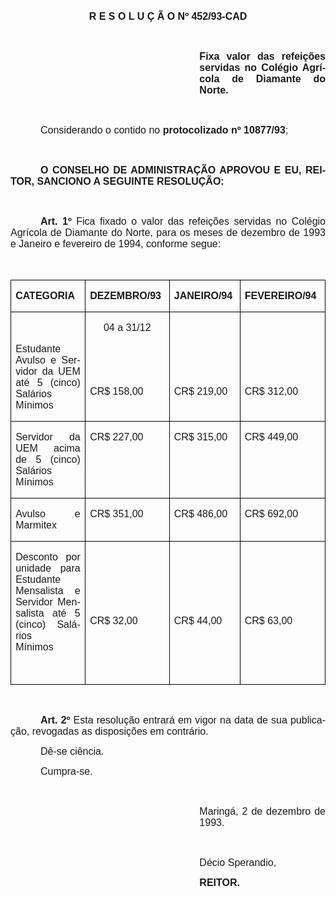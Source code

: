 <body lang=PT-BR style='tab-interval:36.0pt'>

<div class=Section1>

<p class=MsoNormal align=center style='text-align:center'><b style='mso-bidi-font-weight:
normal'><span style='font-size:12.0pt;mso-bidi-font-size:10.0pt;font-family:
Arial'>R E S O L U Ç Ã O Nº 452/93-CAD<o:p></o:p></span></b></p>

<p class=MsoNormal style='text-align:justify'><span style='font-size:12.0pt;
font-family:Arial'><o:p>&nbsp;</o:p></span></p>

<p class=MsoNormal style='margin-left:8.0cm;text-align:justify'><b
style='mso-bidi-font-weight:normal'><span style='font-size:12.0pt;font-family:
Arial'>Fixa valor das refeições servidas no Colégio Agrícola de Diamante do
Norte.<o:p></o:p></span></b></p>

<p class=MsoNormal style='text-align:justify'><span style='font-size:12.0pt;
font-family:Arial'><o:p>&nbsp;</o:p></span></p>

<p class=MsoNormal style='text-align:justify;text-indent:36.0pt'><span
style='font-size:12.0pt;font-family:Arial'>Considerando o contido no <b
style='mso-bidi-font-weight:normal'>protocolizado nº 10877/93</b>;<o:p></o:p></span></p>

<p class=MsoNormal style='text-align:justify'><span style='font-size:12.0pt;
font-family:Arial'><o:p>&nbsp;</o:p></span></p>

<p class=MsoNormal style='text-align:justify;text-indent:36.0pt'><b
style='mso-bidi-font-weight:normal'><span style='font-size:12.0pt;font-family:
Arial'>O CONSELHO DE ADMINISTRAÇÃO APROVOU E EU, REITOR, SANCIONO A SEGUINTE
RESOLUÇÃO:<o:p></o:p></span></b></p>

<p class=MsoNormal style='text-align:justify'><span style='font-size:12.0pt;
font-family:Arial'><o:p>&nbsp;</o:p></span></p>

<p class=MsoNormal style='text-align:justify;text-indent:36.0pt'><b
style='mso-bidi-font-weight:normal'><span style='font-size:12.0pt;font-family:
Arial'>Art. 1º</span></b><span style='font-size:12.0pt;font-family:Arial'> Fica
fixado o valor das refeições servidas no Colégio Agrícola de Diamante do Norte,
para os meses de dezembro de 1993 e Janeiro e fevereiro de 1994, conforme
segue:<o:p></o:p></span></p>

<p class=MsoNormal style='text-align:justify'><span style='font-size:12.0pt;
font-family:Arial'><o:p>&nbsp;</o:p></span></p>

<table class=MsoTableGrid border=1 cellspacing=0 cellpadding=0
 style='border-collapse:collapse;border:none;mso-border-alt:solid windowtext .5pt;
 mso-yfti-tbllook:480;mso-padding-alt:0cm 5.4pt 0cm 5.4pt;mso-border-insideh:
 .5pt solid windowtext;mso-border-insidev:.5pt solid windowtext'>
 <tr style='mso-yfti-irow:0;mso-yfti-firstrow:yes'>
  <td width=215 valign=top style='width:161.35pt;border:solid windowtext 1.0pt;
  mso-border-alt:solid windowtext .5pt;padding:0cm 5.4pt 0cm 5.4pt'>
  <p class=MsoNormal style='text-align:justify'><b style='mso-bidi-font-weight:
  normal'><span style='font-size:12.0pt;font-family:Arial'>CATEGORIA<o:p></o:p></span></b></p>
  </td>
  <td width=130 valign=top style='width:97.7pt;border:solid windowtext 1.0pt;
  border-left:none;mso-border-left-alt:solid windowtext .5pt;mso-border-alt:
  solid windowtext .5pt;padding:0cm 5.4pt 0cm 5.4pt'>
  <p class=MsoNormal style='text-align:justify'><b style='mso-bidi-font-weight:
  normal'><span style='font-size:12.0pt;font-family:Arial'>DEZEMBRO/93<o:p></o:p></span></b></p>
  </td>
  <td width=106 valign=top style='width:79.5pt;border:solid windowtext 1.0pt;
  border-left:none;mso-border-left-alt:solid windowtext .5pt;mso-border-alt:
  solid windowtext .5pt;padding:0cm 5.4pt 0cm 5.4pt'>
  <p class=MsoNormal style='text-align:justify'><b style='mso-bidi-font-weight:
  normal'><span style='font-size:12.0pt;font-family:Arial'>JANEIRO/94<o:p></o:p></span></b></p>
  </td>
  <td width=134 valign=top style='width:100.45pt;border:solid windowtext 1.0pt;
  border-left:none;mso-border-left-alt:solid windowtext .5pt;mso-border-alt:
  solid windowtext .5pt;padding:0cm 5.4pt 0cm 5.4pt'>
  <p class=MsoNormal style='text-align:justify'><b style='mso-bidi-font-weight:
  normal'><span style='font-size:12.0pt;font-family:Arial'>FEVEREIRO/94<o:p></o:p></span></b></p>
  </td>
 </tr>
 <tr style='mso-yfti-irow:1'>
  <td width=215 valign=top style='width:161.35pt;border:solid windowtext 1.0pt;
  border-top:none;mso-border-top-alt:solid windowtext .5pt;mso-border-alt:solid windowtext .5pt;
  padding:0cm 5.4pt 0cm 5.4pt'>
  <p class=MsoNormal style='text-align:justify'><span style='font-size:12.0pt;
  font-family:Arial'><o:p>&nbsp;</o:p></span></p>
  <p class=MsoNormal style='text-align:justify'><span style='font-size:12.0pt;
  font-family:Arial'>Estudante Avulso e Servidor da UEM até 5 (cinco) Salários
  Mínimos<o:p></o:p></span></p>
  </td>
  <td width=130 valign=top style='width:97.7pt;border-top:none;border-left:
  none;border-bottom:solid windowtext 1.0pt;border-right:solid windowtext 1.0pt;
  mso-border-top-alt:solid windowtext .5pt;mso-border-left-alt:solid windowtext .5pt;
  mso-border-alt:solid windowtext .5pt;padding:0cm 5.4pt 0cm 5.4pt'>
  <p class=MsoNormal align=center style='text-align:center'><span
  style='font-size:12.0pt;font-family:Arial'>04 a 31/12<o:p></o:p></span></p>
  <p class=MsoNormal style='text-align:justify'><span style='font-size:12.0pt;
  font-family:Arial'><o:p>&nbsp;</o:p></span></p>
  <p class=MsoNormal style='text-align:justify'><span style='font-size:12.0pt;
  font-family:Arial'><o:p>&nbsp;</o:p></span></p>
  <p class=MsoNormal style='text-align:justify'><span style='font-size:12.0pt;
  font-family:Arial'>CR$ 158,00<o:p></o:p></span></p>
  </td>
  <td width=106 valign=top style='width:79.5pt;border-top:none;border-left:
  none;border-bottom:solid windowtext 1.0pt;border-right:solid windowtext 1.0pt;
  mso-border-top-alt:solid windowtext .5pt;mso-border-left-alt:solid windowtext .5pt;
  mso-border-alt:solid windowtext .5pt;padding:0cm 5.4pt 0cm 5.4pt'>
  <p class=MsoNormal style='text-align:justify'><span style='font-size:12.0pt;
  font-family:Arial'><o:p>&nbsp;</o:p></span></p>
  <p class=MsoNormal style='text-align:justify'><span style='font-size:12.0pt;
  font-family:Arial'><o:p>&nbsp;</o:p></span></p>
  <p class=MsoNormal style='text-align:justify'><span style='font-size:12.0pt;
  font-family:Arial'><o:p>&nbsp;</o:p></span></p>
  <p class=MsoNormal style='text-align:justify'><span style='font-size:12.0pt;
  font-family:Arial'>CR$ 219,00<o:p></o:p></span></p>
  </td>
  <td width=134 valign=top style='width:100.45pt;border-top:none;border-left:
  none;border-bottom:solid windowtext 1.0pt;border-right:solid windowtext 1.0pt;
  mso-border-top-alt:solid windowtext .5pt;mso-border-left-alt:solid windowtext .5pt;
  mso-border-alt:solid windowtext .5pt;padding:0cm 5.4pt 0cm 5.4pt'>
  <p class=MsoNormal style='text-align:justify'><span style='font-size:12.0pt;
  font-family:Arial'><o:p>&nbsp;</o:p></span></p>
  <p class=MsoNormal style='text-align:justify'><span style='font-size:12.0pt;
  font-family:Arial'><o:p>&nbsp;</o:p></span></p>
  <p class=MsoNormal style='text-align:justify'><span style='font-size:12.0pt;
  font-family:Arial'><o:p>&nbsp;</o:p></span></p>
  <p class=MsoNormal style='text-align:justify'><span style='font-size:12.0pt;
  font-family:Arial'>CR$ 312,00<o:p></o:p></span></p>
  </td>
 </tr>
 <tr style='mso-yfti-irow:2'>
  <td width=215 valign=top style='width:161.35pt;border:solid windowtext 1.0pt;
  border-top:none;mso-border-top-alt:solid windowtext .5pt;mso-border-alt:solid windowtext .5pt;
  padding:0cm 5.4pt 0cm 5.4pt'>
  <p class=MsoNormal style='text-align:justify'><span style='font-size:12.0pt;
  font-family:Arial'>Servidor da UEM acima de 5 (cinco) Salários Mínimos<o:p></o:p></span></p>
  </td>
  <td width=130 valign=top style='width:97.7pt;border-top:none;border-left:
  none;border-bottom:solid windowtext 1.0pt;border-right:solid windowtext 1.0pt;
  mso-border-top-alt:solid windowtext .5pt;mso-border-left-alt:solid windowtext .5pt;
  mso-border-alt:solid windowtext .5pt;padding:0cm 5.4pt 0cm 5.4pt'>
  <p class=MsoNormal style='text-align:justify'><span style='font-size:12.0pt;
  font-family:Arial'>CR$ 227,00<o:p></o:p></span></p>
  </td>
  <td width=106 valign=top style='width:79.5pt;border-top:none;border-left:
  none;border-bottom:solid windowtext 1.0pt;border-right:solid windowtext 1.0pt;
  mso-border-top-alt:solid windowtext .5pt;mso-border-left-alt:solid windowtext .5pt;
  mso-border-alt:solid windowtext .5pt;padding:0cm 5.4pt 0cm 5.4pt'>
  <p class=MsoNormal style='text-align:justify'><span style='font-size:12.0pt;
  font-family:Arial'>CR$ 315,00<o:p></o:p></span></p>
  </td>
  <td width=134 valign=top style='width:100.45pt;border-top:none;border-left:
  none;border-bottom:solid windowtext 1.0pt;border-right:solid windowtext 1.0pt;
  mso-border-top-alt:solid windowtext .5pt;mso-border-left-alt:solid windowtext .5pt;
  mso-border-alt:solid windowtext .5pt;padding:0cm 5.4pt 0cm 5.4pt'>
  <p class=MsoNormal style='text-align:justify'><span style='font-size:12.0pt;
  font-family:Arial'>CR$ 449,00<o:p></o:p></span></p>
  </td>
 </tr>
 <tr style='mso-yfti-irow:3'>
  <td width=215 valign=top style='width:161.35pt;border:solid windowtext 1.0pt;
  border-top:none;mso-border-top-alt:solid windowtext .5pt;mso-border-alt:solid windowtext .5pt;
  padding:0cm 5.4pt 0cm 5.4pt'>
  <p class=MsoNormal style='text-align:justify'><span style='font-size:12.0pt;
  font-family:Arial'>Avulso e Marmitex<o:p></o:p></span></p>
  </td>
  <td width=130 valign=top style='width:97.7pt;border-top:none;border-left:
  none;border-bottom:solid windowtext 1.0pt;border-right:solid windowtext 1.0pt;
  mso-border-top-alt:solid windowtext .5pt;mso-border-left-alt:solid windowtext .5pt;
  mso-border-alt:solid windowtext .5pt;padding:0cm 5.4pt 0cm 5.4pt'>
  <p class=MsoNormal style='text-align:justify'><span style='font-size:12.0pt;
  font-family:Arial'>CR$ 351,00 <o:p></o:p></span></p>
  </td>
  <td width=106 valign=top style='width:79.5pt;border-top:none;border-left:
  none;border-bottom:solid windowtext 1.0pt;border-right:solid windowtext 1.0pt;
  mso-border-top-alt:solid windowtext .5pt;mso-border-left-alt:solid windowtext .5pt;
  mso-border-alt:solid windowtext .5pt;padding:0cm 5.4pt 0cm 5.4pt'>
  <p class=MsoNormal style='text-align:justify'><span style='font-size:12.0pt;
  font-family:Arial'>CR$ 486,00 <o:p></o:p></span></p>
  </td>
  <td width=134 valign=top style='width:100.45pt;border-top:none;border-left:
  none;border-bottom:solid windowtext 1.0pt;border-right:solid windowtext 1.0pt;
  mso-border-top-alt:solid windowtext .5pt;mso-border-left-alt:solid windowtext .5pt;
  mso-border-alt:solid windowtext .5pt;padding:0cm 5.4pt 0cm 5.4pt'>
  <p class=MsoNormal style='text-align:justify'><span style='font-size:12.0pt;
  font-family:Arial'>CR$ 692,00 <o:p></o:p></span></p>
  </td>
 </tr>
 <tr style='mso-yfti-irow:4;mso-yfti-lastrow:yes'>
  <td width=215 valign=top style='width:161.35pt;border:solid windowtext 1.0pt;
  border-top:none;mso-border-top-alt:solid windowtext .5pt;mso-border-alt:solid windowtext .5pt;
  padding:0cm 5.4pt 0cm 5.4pt'>
  <p class=MsoNormal style='text-align:justify'><span style='font-size:12.0pt;
  font-family:Arial'>Desconto por unidade para Estudante Mensalista e Servidor
  Mensalista até 5 (cinco) Salários Mínimos<span style='mso-tab-count:1'>     </span><o:p></o:p></span></p>
  <p class=MsoNormal style='text-align:justify'><span style='font-size:12.0pt;
  font-family:Arial'><o:p>&nbsp;</o:p></span></p>
  </td>
  <td width=130 valign=top style='width:97.7pt;border-top:none;border-left:
  none;border-bottom:solid windowtext 1.0pt;border-right:solid windowtext 1.0pt;
  mso-border-top-alt:solid windowtext .5pt;mso-border-left-alt:solid windowtext .5pt;
  mso-border-alt:solid windowtext .5pt;padding:0cm 5.4pt 0cm 5.4pt'>
  <p class=MsoNormal style='text-align:justify'><span style='font-size:12.0pt;
  font-family:Arial'><o:p>&nbsp;</o:p></span></p>
  <p class=MsoNormal style='text-align:justify'><span style='font-size:12.0pt;
  font-family:Arial'><o:p>&nbsp;</o:p></span></p>
  <p class=MsoNormal style='text-align:justify'><span style='font-size:12.0pt;
  font-family:Arial'><o:p>&nbsp;</o:p></span></p>
  <p class=MsoNormal style='text-align:justify'><span style='font-size:12.0pt;
  font-family:Arial'>CR$ 32,00<o:p></o:p></span></p>
  </td>
  <td width=106 valign=top style='width:79.5pt;border-top:none;border-left:
  none;border-bottom:solid windowtext 1.0pt;border-right:solid windowtext 1.0pt;
  mso-border-top-alt:solid windowtext .5pt;mso-border-left-alt:solid windowtext .5pt;
  mso-border-alt:solid windowtext .5pt;padding:0cm 5.4pt 0cm 5.4pt'>
  <p class=MsoNormal style='text-align:justify'><span style='font-size:12.0pt;
  font-family:Arial'><o:p>&nbsp;</o:p></span></p>
  <p class=MsoNormal style='text-align:justify'><span style='font-size:12.0pt;
  font-family:Arial'><o:p>&nbsp;</o:p></span></p>
  <p class=MsoNormal style='text-align:justify'><span style='font-size:12.0pt;
  font-family:Arial'><o:p>&nbsp;</o:p></span></p>
  <p class=MsoNormal style='text-align:justify'><span style='font-size:12.0pt;
  font-family:Arial'>CR$ 44,00<o:p></o:p></span></p>
  </td>
  <td width=134 valign=top style='width:100.45pt;border-top:none;border-left:
  none;border-bottom:solid windowtext 1.0pt;border-right:solid windowtext 1.0pt;
  mso-border-top-alt:solid windowtext .5pt;mso-border-left-alt:solid windowtext .5pt;
  mso-border-alt:solid windowtext .5pt;padding:0cm 5.4pt 0cm 5.4pt'>
  <p class=MsoNormal style='text-align:justify'><span style='font-size:12.0pt;
  font-family:Arial'><o:p>&nbsp;</o:p></span></p>
  <p class=MsoNormal style='text-align:justify'><span style='font-size:12.0pt;
  font-family:Arial'><o:p>&nbsp;</o:p></span></p>
  <p class=MsoNormal style='text-align:justify'><span style='font-size:12.0pt;
  font-family:Arial'><o:p>&nbsp;</o:p></span></p>
  <p class=MsoNormal style='text-align:justify'><span style='font-size:12.0pt;
  font-family:Arial'>CR$ 63,00<o:p></o:p></span></p>
  </td>
 </tr>
</table>

<p class=MsoNormal style='text-align:justify'><span style='font-size:12.0pt;
font-family:Arial'><o:p>&nbsp;</o:p></span></p>

<p class=MsoNormal style='text-align:justify;text-indent:36.0pt'><b
style='mso-bidi-font-weight:normal'><span style='font-size:12.0pt;font-family:
Arial'>Art. 2º</span></b><span style='font-size:12.0pt;font-family:Arial'> Esta
resolução entrará em vigor na data de sua publicação, revogadas as disposições
em contrário.<o:p></o:p></span></p>

<p class=MsoNormal style='text-align:justify;text-indent:36.0pt'><span
style='font-size:12.0pt;font-family:Arial'>Dê-se ciência.<o:p></o:p></span></p>

<p class=MsoNormal style='text-align:justify;text-indent:36.0pt'><span
style='font-size:12.0pt;font-family:Arial'>Cumpra-se.<o:p></o:p></span></p>

<p class=MsoNormal style='text-align:justify'><span style='font-size:12.0pt;
font-family:Arial'><o:p>&nbsp;</o:p></span></p>

<p class=MsoNormal style='margin-left:8.0cm;text-align:justify'><span
style='font-size:12.0pt;font-family:Arial'>Maringá, 2 de dezembro de 1993.<o:p></o:p></span></p>

<p class=MsoNormal style='margin-left:8.0cm;text-align:justify'><span
style='font-size:12.0pt;font-family:Arial'><o:p>&nbsp;</o:p></span></p>

<p class=MsoNormal style='margin-left:8.0cm;text-align:justify'><span
style='font-size:12.0pt;font-family:Arial'>Décio Sperandio,<o:p></o:p></span></p>

<p class=MsoNormal style='margin-left:8.0cm;text-align:justify'><b
style='mso-bidi-font-weight:normal'><span style='font-size:12.0pt;font-family:
Arial'>REITOR.<o:p></o:p></span></b></p>

</div>

</body>
